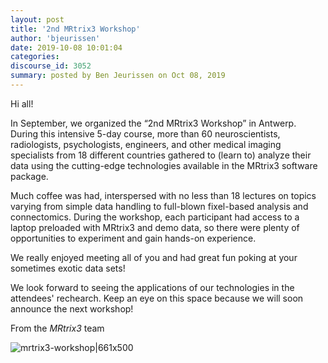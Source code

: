 ```yaml
---
layout: post
title: '2nd MRtrix3 Workshop'
author: 'bjeurissen'
date: 2019-10-08 10:01:04
categories:
discourse_id: 3052
summary: posted by Ben Jeurissen on Oct 08, 2019
---
```

Hi all!

In September, we organized the “2nd MRtrix3 Workshop” in Antwerp. During this intensive 5-day course, more than 60 neuroscientists, radiologists, psychologists, engineers, and other medical imaging specialists from 18 different countries gathered to (learn to) analyze their data using the cutting-edge technologies available in the MRtrix3 software package.

Much coffee was had, interspersed with no less than 18 lectures on topics varying from simple data handling to full-blown fixel-based analysis and connectomics. During the workshop, each participant had access to a laptop preloaded with MRtrix3 and demo data, so there were plenty of opportunities to experiment and gain hands-on experience.

We really enjoyed meeting all of you and had great fun poking at your sometimes exotic data sets!

We look forward to seeing the applications of our technologies in the attendees' rechearch. Keep an eye on this space because we will soon announce the next workshop!

From the *MRtrix3* team

![mrtrix3-workshop|661x500](upload://kzPiz2SAhUWy2FMHy64b9UZNgc2.jpeg)
            